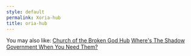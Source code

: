 ```yaml
---
style: default
permalink: Xoria-hub
title: oria-hub
---
```

You may also like:
[Church of the Broken God Hub](http://scp-wiki.net/church-of-the-broken-god-hub)
[Where's The Shadow Government When You Need Them?](http://scp-wiki.net/it-s-a-bad-bad-world)